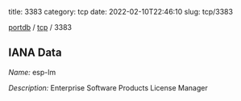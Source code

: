 title: 3383
category: tcp
date: 2022-02-10T22:46:10
slug: tcp/3383

[portdb](/) / [tcp](/category/tcp.html) / 3383


## IANA Data

_Name:_ esp-lm

_Description:_ Enterprise Software Products License Manager


